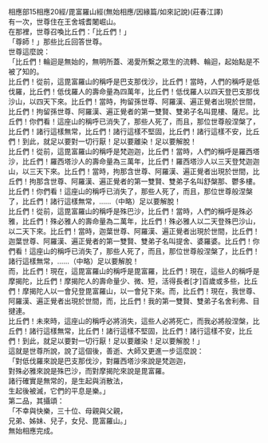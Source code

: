 相應部15相應20經/毘富羅山經(無始相應/因緣篇/如來記說)(莊春江譯)  
有一次，世尊住在王舍城耆闍崛山。  
在那裡，世尊召喚比丘們：「比丘們！」  
「尊師！」那些比丘回答世尊。  
世尊這麼說：  
「比丘們！輪迴是無始的，無明所蓋、渴愛所繫之眾生的流轉、輪迴，起始點是不被了知的。  
比丘們！從前，這毘富羅山的稱呼是巴支那伐沙，比丘們！當時，人們的稱呼是低伐羅，比丘們！低伐羅人的壽命量為四萬年，比丘們！低伐羅人以四天登巴支那伐沙山，以四天下來。比丘們！當時，拘留孫世尊、阿羅漢、遍正覺者出現於世間，比丘們！拘留孫世尊、阿羅漢、遍正覺者的第一雙賢、雙弟子名叫毘樓、薩尼。比丘們！你們看！這座山的稱呼已消失了，那些人死了，而且，那位世尊般涅槃了，比丘們！諸行這樣無常，比丘們！諸行這樣不堅固，比丘們！諸行這樣不安，比丘們！到此，就足以要對一切行厭！足以要離染！足以要解脫！  
比丘們！從前，這毘富羅山的稱呼是梵迦迦，比丘們！當時，人們的稱呼是羅西塔沙，比丘們！羅西塔沙人的壽命量為三萬年，比丘們！羅西塔沙人以三天登梵迦迦山，以三天下來。比丘們！當時，拘那含世尊、阿羅漢、遍正覺者出現於世間，比丘們！拘那含世尊、阿羅漢、遍正覺者的第一雙賢、雙弟子名叫舒槃那、鬱多樓。比丘們！你們看！這座山的稱呼已消失了，那些人死了，而且，那位世尊般涅槃了，比丘們！諸行這樣無常，……（中略）足以要解脫！  
比丘們！從前，這毘富羅山的稱呼是殊巴沙，比丘們！當時，人們的稱呼是殊必雅，比丘們！殊必雅人的壽命量為二萬年，比丘們！殊必雅人以二天登殊巴沙山，以二天下來。比丘們！當時，迦葉世尊、阿羅漢、遍正覺者出現於世間，比丘們！迦葉世尊、阿羅漢、遍正覺者的第一雙賢、雙弟子名叫提舍、婆羅婆。比丘們！你們看！這座山的稱呼已消失了，那些人死了，而且，那位世尊般涅槃了，比丘們！諸行這樣無常，……（中略）足以要解脫！  
而，比丘們！現在，這毘富羅山的稱呼是毘富羅，比丘們！現在，這些人的稱呼是摩揭陀，比丘們！摩揭陀人的壽命量少、微、短，活得長者[才]百歲或多些，比丘們！摩揭陀人以一會兒登毘富羅山，以一會兒下來。而，比丘們！現在，我世尊、阿羅漢、遍正覺者出現於世間，而，比丘們！我的第一雙賢、雙弟子名舍利弗、目揵連。  
比丘們！未來時，這座山的稱呼必將消失，這些人必將死亡，而我必將般涅槃，比丘們！諸行這樣無常，比丘們！諸行這樣不堅固，比丘們！諸行這樣不安，比丘們！到此，就足以要對一切行厭！足以要離染！足以要解脫！」  
這就是世尊所說，說了這個後，善逝、大師又更進一步這麼說：  
「對低伐羅來說是巴支那伐沙，對羅西塔沙來說是梵迦迦，  
對殊必雅來說是殊巴沙，而對摩揭陀來說是毘富羅。  
諸行確實是無常的，是生起與消散法，  
生起後被滅，它們的平息是樂。」  
第二品，其攝頌：  
「不幸與快樂，三十位、母親與父親，  
兄弟、姊妹、兒子，女兒、毘富羅山。」  
無始相應完成。  
  
  
